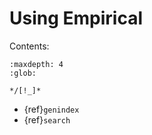 # Using Empirical

Contents:

```{toctree}
:maxdepth: 4
:glob:

*/[!_]*
```

- {ref}`genindex`
- {ref}`search`
